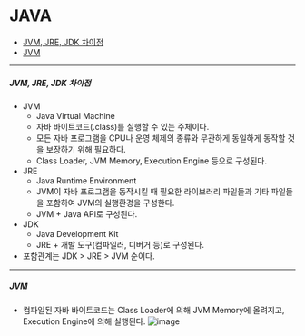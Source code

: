 # JAVA

* [JVM, JRE, JDK 차이점](#JVM-JRE-JDK-차이점)
* [JVM](#JVM)

---

##### JVM, JRE, JDK 차이점 <a id="JVM-JRE-JDK-차이점"></a>
- JVM
  - Java Virtual Machine
  - 자바 바이트코드(.class)를 실행할 수 있는 주체이다.
  - 모든 자바 프로그램을 CPU나 운영 체제의 종류와 무관하게 동일하게 동작할 것을 보장하기 위해 필요하다.
  - Class Loader, JVM Memory, Execution Engine 등으로 구성된다.
- JRE
  - Java Runtime Environment
  - JVM이 자바 프로그램을 동작시킬 때 필요한 라이브러리 파일들과 기타 파일들을 포함하여 JVM의 실행환경을 구성한다.
  - JVM + Java API로 구성된다.
- JDK
  - Java Development Kit
  - JRE + 개발 도구(컴파일러, 디버거 등)로 구성된다.
- 포함관계는 JDK > JRE > JVM 순이다.

---

##### JVM <a id="JVM"></a>
- 컴파일된 자바 바이트코드는 Class Loader에 의해 JVM Memory에 올려지고, Execution Engine에 의해 실행된다.
![image](https://user-images.githubusercontent.com/35156064/119359057-2d175000-bce4-11eb-98cb-0f021fa811c4.png)

